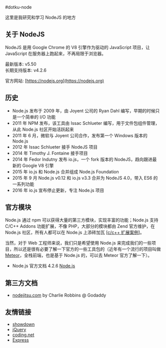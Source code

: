 #dotku-node

这里是我研究和学习 NodeJS 的地方

## 关于 NodeJS

NodeJS 是用 Google Chrome 的 V8 引擎作为驱动的 JavaScript 项目，让 JavaScript 在服务器上跑起来，不再局限于浏览器。

最新版本: v5.50  
长期支持版本: v4.2.6  

官方网站: [https://nodejs.org](https://nodejs.org)

## 历史

- Node.js 发布于 2009 年，由 Joyent 公司的 Ryan Dahl 编写，早期的时候只是一个简单的 I/O 功能
- 2011 年 NPM 发布，该工具由 Issac Schlueter 编写，用于文件包组件管理，从此 Node.js 社区开始活跃起来
- 2011 年 6 月，微软与 Joyent 公司合作，发布第一个 Windows 版本的 Node.js
- 2012 年 Issac Schlueter 接手 NodeJS 项目
- 2014 年 Timothy J. Fontaine 接手项目
- 2014 年 Fedor Indutny 发布 io.js，一个 fork 版本的 NodeJS，趋向跟进最新的 Google V8 引擎
- 2015 年 io.js 和 Node.js 合并组成 Node.js Foundation
- 2015 年 9 月 Node.js v0.12 和 io.js v3.3 合并为 NodeJS 4.0，带入 ES6 的一系列功能
- 2016 年 io.js 宣布停止更新，专注 Node.js 项目 

## 官方模块

Node.js 通过 npm 可以获得大量的第三方模块，实现丰富的功能；Node.js 支持 C/C++ Addons 功能扩展，不像 PHP，大部分的模块都由 Zend 官方维护，在 Node.js 社区，所有人都可以在 Node.js 上添砖加瓦 [[c/c++ 扩展案例](https://nodejs.org/dist/latest-v4.x/docs/api/addons.html)]。

当然，对于 Web 工程师来说，我们只是希望使用 Node.js 来完成我们的一些项目，所以还是很有必要了解一下官方的一些工具包的（近年有一个流行的项目叫做 [Meteor](http://www.meteor.com)，全栈前端，也是基于 Node.js 的，可以去 Meteor 官方了解一下）。

- Node.js 官方文档 4.2.6 [Node.js](https://nodejs.org/dist/latest-v4.x/docs/api/documentation.html)

## 第三方文档
- [nodejitsu.com](https://docs.nodejitsu.com) by Charlie Robbins @ Godaddy

## 友情链接
- [showdown](https://github.com/showdownjs/showdown)
- [jQuery](http://jquery.com/)
- [coding.net](http://www.coding.net)
- [Express]()